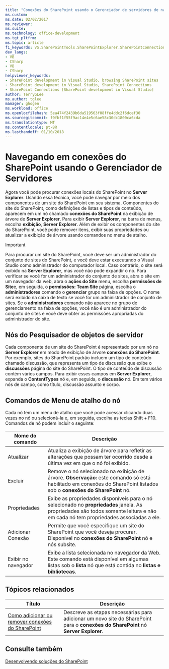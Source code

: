 ```yaml
---
title: "Conexões do SharePoint usando o Gerenciador de servidores de navegação | Microsoft Docs"
ms.custom: 
ms.date: 02/02/2017
ms.reviewer: 
ms.suite: 
ms.technology: office-development
ms.tgt_pltfrm: 
ms.topic: article
f1_keywords: VS.SharePointTools.SharePointExplorer.SharePointConnection
dev_langs:
- VB
- CSharp
- VB
- CSharp
helpviewer_keywords:
- SharePoint development in Visual Studio, browsing SharePoint sites
- SharePoint development in Visual Studio, SharePoint Connections
- SharePoint Connections [SharePoint development in Visual Studio]
author: TerryGLee
ms.author: tglee
manager: ghogen
ms.workload: office
ms.openlocfilehash: 5ea474f2439b6da519563f08ffe4ddc2f6dcef30
ms.sourcegitcommit: f9fbf1f55f9ac14e4e5c6ae58c30dc1800ca6cda
ms.translationtype: MT
ms.contentlocale: pt-BR
ms.lasthandoff: 01/10/2018
---
```

# <a name="browsing-sharepoint-connections-using-server-explorer"></a>Navegando em conexões do SharePoint usando o Gerenciador de Servidores
  Agora você pode procurar conexões locais do SharePoint no **Server Explorer**. Usando essa técnica, você pode navegar por meio dos componentes de um site do SharePoint em seu sistema. Componentes do site do SharePoint, como definições de listas e tipos de conteúdo, aparecem em um nó chamado **conexões do SharePoint** na exibição de árvore de **Server Explorer**. Para exibir **Server Explorer**, na barra de menus, escolha **exibição**, **Server Explorer**. Além de exibir os componentes do site do SharePoint, você pode remover itens, exibir suas propriedades ou atualizar a exibição de árvore usando comandos no menu de atalho.  
  
> [!IMPORTANT]  
>  Para procurar um site do SharePoint, você deve ser um administrador do conjunto de sites do SharePoint, e você deve estar executando o Visual Studio como administrador do computador local. Caso contrário, o site será exibido na **Server Explorer**, mas você não pode expandir o nó. Para verificar se você for um administrador do conjunto de sites, abra o site em um navegador da web, abra o **ações do Site** menu, escolha **permissões de Site**e, em seguida, o **permissões: Team Site** página, escolha o **administradores** comando o **gerenciar** grupo na faixa de opções. O nome será exibido na caixa de texto se você for um administrador de conjunto de sites. Se o **administradores** comando não aparece no grupo de gerenciamento na faixa de opções, você não é um administrador do conjunto de sites e você deve obter as permissões apropriadas do administrador do site.  
  
## <a name="server-explorer-nodes"></a>Nós do Pesquisador de objetos de servidor  
 Cada componente de um site do SharePoint é representado por um nó no **Server Explorer** em modo de exibição de árvore **conexões do SharePoint**. Por exemplo, sites do SharePoint padrão incluem um tipo de conteúdo chamado discussão, que representa um tipo de discussão que exibe o **discussões** página do site do SharePoint. O tipo de conteúdo de discussão contém vários campos. Para exibir esses campos em **Server Explorer**, expanda o **ContentTypes** nó e, em seguida, o **discussão** nó. Em tem vários nós de campo, como título, discussão assunto e corpo.  
  
## <a name="node-shortcut-menu-commands"></a>Comandos de Menu de atalho do nó  
 Cada nó tem um menu de atalho que você pode acessar clicando duas vezes no nó ou selecioná-la e, em seguida, escolha as teclas Shift + F10. Comandos de nó podem incluir o seguinte:  
  
|Nome do comando|Descrição|  
|------------------|-----------------|  
|Atualizar|Atualiza a exibição de árvore para refletir as alterações que possam ter ocorrido desde a última vez em que o nó foi exibido.|  
|Excluir|Remove o nó selecionado na exibição de árvore. **Observação:** este comando só está habilitado em conexões do SharePoint listados sob o **conexões do SharePoint** nó.|  
|Propriedades|Exibe as propriedades disponíveis para o nó selecionado no **propriedades** janela. As propriedades são todos somente leitura e não em cada nó tem propriedades associadas a ele.|  
|Adicionar Conexão|Permite que você especifique um site do SharePoint que você deseja procurar. Disponível no **conexões do SharePoint** nó e nós subsite.|  
|Exibir no navegador|Exibe a lista selecionada no navegador da Web. Este comando está disponível em algumas listas sob o **lista** nó que está contida no **listas e bibliotecas**.|  
  
## <a name="related-topics"></a>Tópicos relacionados  
  
|Título|Descrição|  
|-----------|-----------------|  
|[Como adicionar ou remover conexões do SharePoint](../sharepoint/how-to-add-or-remove-sharepoint-connections.md)|Descreve as etapas necessárias para adicionar um novo site do SharePoint para o **conexões do SharePoint** nó **Server Explorer**.|  
  
## <a name="see-also"></a>Consulte também  
 [Desenvolvendo soluções do SharePoint](../sharepoint/developing-sharepoint-solutions.md)  
  
  